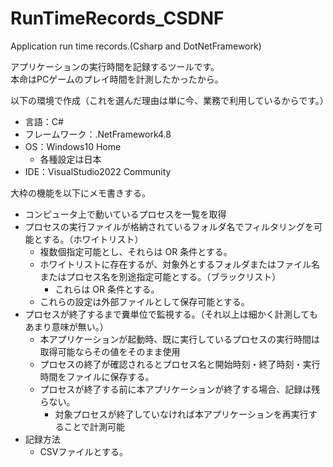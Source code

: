 # RunTimeRecords_CSDNF
Application run time records.(Csharp and DotNetFramework)

アプリケーションの実行時間を記録するツールです。  
本命はPCゲームのプレイ時間を計測したかったから。

以下の環境で作成（これを選んだ理由は単に今、業務で利用しているからです。）
* 言語：C#
* フレームワーク：.NetFramework4.8
* OS：Windows10 Home
  * 各種設定は日本
* IDE：VisualStudio2022 Community

大枠の機能を以下にメモ書きする。
* コンピュータ上で動いているプロセスを一覧を取得
* プロセスの実行ファイルが格納されているフォルダ名でフィルタリングを可能とする。（ホワイトリスト）
  * 複数個指定可能とし、それらは OR 条件とする。
  * ホワイトリストに存在するが、対象外とするフォルダまたはファイル名またはプロセス名を別途指定可能とする。（ブラックリスト）
    * これらは OR 条件とする。
  * これらの設定は外部ファイルとして保存可能とする。
* プロセスが終了するまで糞単位で監視する。（それ以上は細かく計測してもあまり意味が無い。）
  * 本アプリケーションが起動時、既に実行しているプロセスの実行時間は取得可能ならその値をそのまま使用
  * プロセスの終了が確認されるとプロセス名と開始時刻・終了時刻・実行時間をファイルに保存する。
  * プロセスが終了する前に本アプリケーションが終了する場合、記録は残らない。
    * 対象プロセスが終了していなければ本アプリケーションを再実行することで計測可能
* 記録方法
  * CSVファイルとする。
